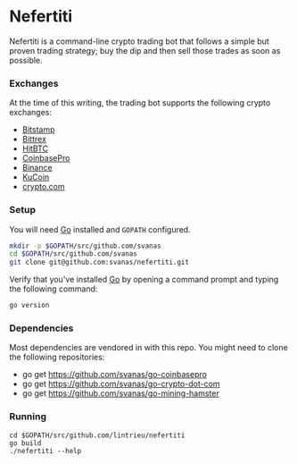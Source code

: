 # Nefertiti

Nefertiti is a command-line crypto trading bot that follows a simple but proven trading strategy; buy the dip and then sell those trades as soon as possible.

### Exchanges

At the time of this writing, the trading bot supports the following crypto exchanges:
* [Bitstamp](https://www.bitstamp.net/ref/QWE1MDzZoyPWZNyU/)
* [Bittrex](https://bittrex.com/Account/Register?referralCode=CIC-YDN-5DX)
* [HitBTC](https://hitbtc.com/?ref_id=5aad6226b7072)
* [CoinbasePro](https://pro.coinbase.com/)
* [Binance](https://www.binance.com/en/register?ref=UME24R7B)
* [KuCoin](https://www.kucoin.com/?rcode=KJ6stw)
* [crypto.com](https://crypto.com/exch/rf3v8ucd4k)

### Setup

You will need [Go](https://golang.org/dl/) installed and `GOPATH` configured.

```bash
mkdir -p $GOPATH/src/github.com/svanas
cd $GOPATH/src/github.com/svanas
git clone git@github.com:svanas/nefertiti.git
```

Verify that you've installed [Go](https://golang.org/dl/) by opening a command prompt and typing the following command:

```bash
go version
```

### Dependencies

Most dependencies are vendored in with this repo. You might need to clone the following repositories:
* go get https://github.com/svanas/go-coinbasepro
* go get https://github.com/svanas/go-crypto-dot-com
* go get https://github.com/svanas/go-mining-hamster

### Running

```
cd $GOPATH/src/github.com/lintrieu/nefertiti
go build
./nefertiti --help
```
